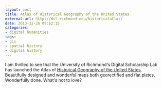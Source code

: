 ```yaml
---
layout: post
title: Atlas of Historical Geography of the United States
external-url: http://dsl.richmond.edu/historicalatlas/
date: 2013-12-26 09:52:15
categories: 
- digital humanities
tags:
- gis
- spatial history
- digital history
---
```


I am thrilled to see that the University of Richmond's Digital Scholarship Lab 
has launched the Atlas of [Historical Geography of the United 
States](http://dsl.richmond.edu/historicalatlas/). Beautifully designed and 
wonderful maps both georectified and flat plates. Wonderfully done. What's not to love?
